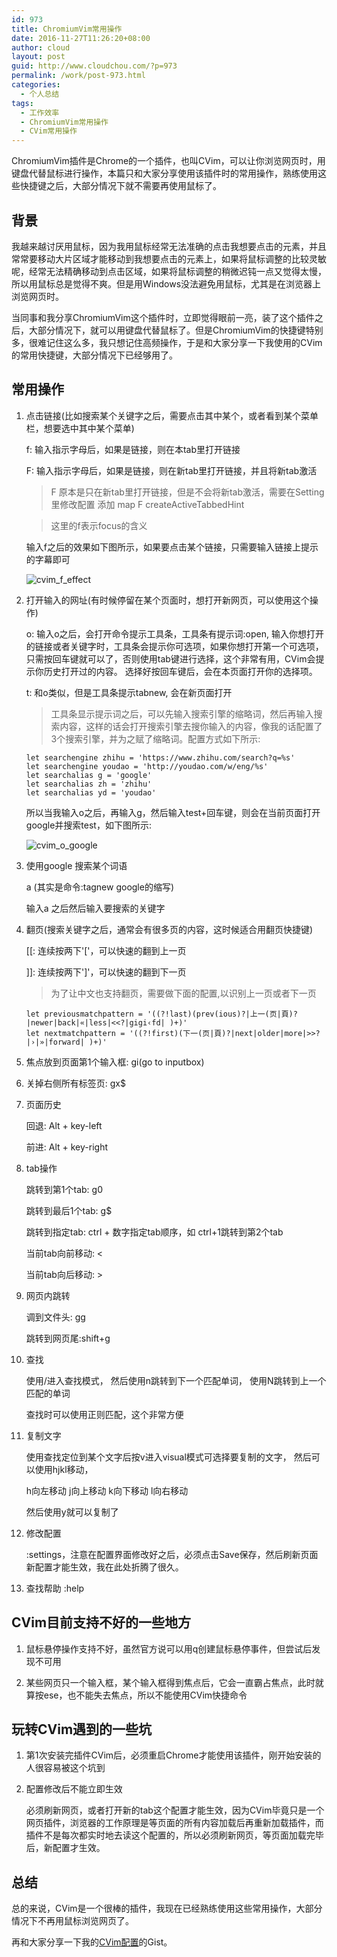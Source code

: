 ```yaml
---
id: 973
title: ChromiumVim常用操作
date: 2016-11-27T11:26:20+08:00
author: cloud
layout: post
guid: http://www.cloudchou.com/?p=973
permalink: /work/post-973.html
categories:  
  - 个人总结
tags:
  - 工作效率
  - ChromiumVim常用操作
  - CVim常用操作
---
```


ChromiumVim插件是Chrome的一个插件，也叫CVim，可以让你浏览网页时，用键盘代替鼠标进行操作，本篇只和大家分享使用该插件时的常用操作，熟练使用这些快捷键之后，大部分情况下就不需要再使用鼠标了。


##  背景

我越来越讨厌用鼠标，因为我用鼠标经常无法准确的点击我想要点击的元素，并且常常要移动大片区域才能移动到我想要点击的元素上，如果将鼠标调整的比较灵敏呢，经常无法精确移动到点击区域，如果将鼠标调整的稍微迟钝一点又觉得太慢，所以用鼠标总是觉得不爽。但是用Windows没法避免用鼠标，尤其是在浏览器上浏览网页时。

当同事和我分享ChromiumVim这个插件时，立即觉得眼前一亮，装了这个插件之后，大部分情况下，就可以用键盘代替鼠标了。但是ChromiumVim的快捷键特别多，很难记住这么多，我只想记住高频操作，于是和大家分享一下我使用的CVim的常用快捷键，大部分情况下已经够用了。


## 常用操作

1.  点击链接(比如搜索某个关键字之后，需要点击其中某个，或者看到某个菜单栏，想要选中其中某个菜单)

    f: 输入指示字母后，如果是链接，则在本tab里打开链接
 
    F: 输入指示字母后，如果是链接，则在新tab里打开链接，并且将新tab激活

    > F 原本是只在新tab里打开链接，但是不会将新tab激活，需要在Setting里修改配置 添加 map F createActiveTabbedHint

    > 这里的f表示focus的含义

    输入f之后的效果如下图所示，如果要点击某个链接，只需要输入链接上提示的字幕即可

    ![cvim_f_effect](/assets/blogimgs/cvim_f_effect.png)

2.  打开输入的网址(有时候停留在某个页面时，想打开新网页，可以使用这个操作)

    o: 输入o之后，会打开命令提示工具条，工具条有提示词:open, 输入你想打开的链接或者关键字时，工具条会提示你可选项，如果你想打开第一个可选项，只需按回车键就可以了，否则使用tab键进行选择，这个非常有用，CVim会提示你历史打开过的内容。 选择好按回车键后，会在本页面打开你的选择项。

    t:  和o类似，但是工具条提示tabnew, 会在新页面打开

    > 工具条显示提示词之后，可以先输入搜索引擎的缩略词，然后再输入搜索内容，这样的话会打开搜索引擎去搜你输入的内容，像我的话配置了3个搜索引擎，并为之赋了缩略词。配置方式如下所示: 

    ```
    let searchengine zhihu = 'https://www.zhihu.com/search?q=%s'
    let searchengine youdao = 'http://youdao.com/w/eng/%s'
    let searchalias g = 'google'
    let searchalias zh = 'zhihu'
    let searchalias yd = 'youdao'
    ```

    所以当我输入o之后，再输入g，然后输入test+回车键，则会在当前页面打开google并搜索test，如下图所示:

    ![cvim_o_google](/assets/blogimgs/cvim_o_google.png)

3.  使用google 搜索某个词语 

    a (其实是命令:tagnew google的缩写)

    输入a 之后然后输入要搜索的关键字


4.  翻页(搜索关键字之后，通常会有很多页的内容，这时候适合用翻页快捷键) 

    [[:  连续按两下'['，可以快速的翻到上一页  

    ]]:  连续按两下']'，可以快速的翻到下一页  

    > 为了让中文也支持翻页，需要做下面的配置,以识别上一页或者下一页

    ```
    let previousmatchpattern = '((?!last)(prev(ious)?|上一(页|頁)?|newer|back|«|less|<<?|gigi‹fd| )+)'
    let nextmatchpattern = '((?!first)(下一(页|頁)?|next|older|more|>>?|›|»|forward| )+)'
    ```

5.  焦点放到页面第1个输入框: gi(go to inputbox)

6.  关掉右侧所有标签页: gx$

7.  页面历史
   
    回退: Alt + key-left
   
    前进: Alt + key-right

8.  tab操作
   
    跳转到第1个tab: g0   

    跳转到最后1个tab: g$

    跳转到指定tab: ctrl + 数字指定tab顺序，如 ctrl+1跳转到第2个tab

    当前tab向前移动: <

    当前tab向后移动: >

9.  网页内跳转

    调到文件头: gg 

    跳转到网页尾:shift+g 

10.  查找

     使用/进入查找模式， 然后使用n跳转到下一个匹配单词， 使用N跳转到上一个匹配的单词

     查找时可以使用正则匹配，这个非常方便

11.  复制文字

     使用查找定位到某个文字后按v进入visual模式可选择要复制的文字， 然后可以使用hjkl移动，

     h向左移动 j向上移动 k向下移动 l向右移动 

     然后使用y就可以复制了

12.  修改配置 

     :settings，注意在配置界面修改好之后，必须点击Save保存，然后刷新页面新配置才能生效，我在此处折腾了很久。

13.  查找帮助 :help

## CVim目前支持不好的一些地方

1.  鼠标悬停操作支持不好，虽然官方说可以用q创建鼠标悬停事件，但尝试后发现不可用

2.  某些网页只一个输入框，某个输入框得到焦点后，它会一直霸占焦点，此时就算按ese，也不能失去焦点，所以不能使用CVim快捷命令


## 玩转CVim遇到的一些坑

1.  第1次安装完插件CVim后，必须重启Chrome才能使用该插件，刚开始安装的人很容易被这个坑到

2.  配置修改后不能立即生效

    必须刷新网页，或者打开新的tab这个配置才能生效，因为CVim毕竟只是一个网页插件，浏览器的工作原理是等页面的所有内容加载后再重新加载插件，而插件不是每次都实时地去读这个配置的，所以必须刷新网页，等页面加载完毕后，新配置才生效。

## 总结

总的来说，CVim是一个很棒的插件，我现在已经熟练使用这些常用操作，大部分情况下不再用鼠标浏览网页了。

再和大家分享一下我的[CVim配置](https://gist.github.com/cloudchou/b280814bd87bc0013967f4fd68f38fd0)的Gist。







   ​